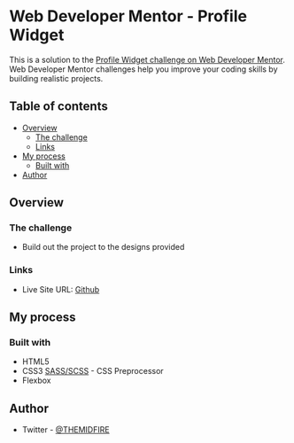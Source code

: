 # Web Developer Mentor - Profile Widget

This is a solution to the [Profile Widget challenge on Web Developer Mentor](https://webdevelopermentor.com/challenges/profile-widget). Web Developer Mentor challenges help you improve your coding skills by building realistic projects. 

## Table of contents

- [Overview](#overview)
  - [The challenge](#the-challenge)
  - [Links](#links)
- [My process](#my-process)
  - [Built with](#built-with)
- [Author](#author)


## Overview

### The challenge

- Build out the project to the designs provided

### Links

- Live Site URL: [Github](https://themidfire.github.io/Profile-Widget/)

## My process

### Built with

- HTML5
- CSS3
 [SASS/SCSS](https://sass-lang.com/) - CSS Preprocessor
- Flexbox

## Author

- Twitter - [@THEMIDFIRE](https://www.twitter.com/THEMIDFIRE)
